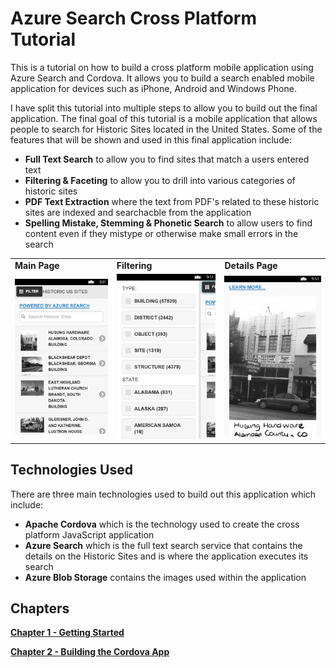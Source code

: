 # Azure Search Cross Platform Tutorial

This is a tutorial on how to build a cross platform mobile application using Azure Search and Cordova.  It allows you to build a search enabled mobile application for devices such as iPhone, Android and Windows Phone.

I have split this tutorial into multiple steps to allow you to build out the final application.  The final goal of this tutorial is a mobile application that allows people to search for Historic Sites located in the United States.  Some of the features that will be shown and used in this final application include:

* **Full Text Search** to allow you to find sites that match a users entered text
* **Filtering & Faceting** to allow you to drill into various categories of historic sites
* **PDF Text Extraction** where the text from PDF's related to these historic sites are indexed and searchacble from the application
* **Spelling Mistake, Stemming & Phonetic Search** to allow users to find content even if they mistype or otherwise make small errors in the search 

<table>
<tr><td><b>Main Page</b></td><td><b>Filtering</b></td><td><b>Details Page</b></td></tr>
<tr><td>
<img src="https://raw.githubusercontent.com/liamca/AzureSearchMobile/master/images/HistoricSites1.png" width="240" width="320">
</td><td>
<img src="https://raw.githubusercontent.com/liamca/AzureSearchMobile/master/images/HistoricSites2.png" width="240" width="320">
</td><td>
<img src="https://raw.githubusercontent.com/liamca/AzureSearchMobile/master/images/HistoricSites3.png" width="240" width="320">
</td></tr>
</table>


## Technologies Used

There are three main technologies used to build out this application which include:
* **Apache Cordova** which is the technology used to create the cross platform JavaScript application
* **Azure Search** which is the full text search service that contains the details on the Historic Sites and is where the application executes its search
* **Azure Blob Storage** contains the images used within the application

## Chapters
[**Chapter 1 - Getting Started**](https://github.com/liamca/AzureSearchMobile/tree/master/Chapter%201%20-%20Getting%20Started)

[**Chapter 2 - Building the Cordova App**](https://github.com/liamca/AzureSearchMobile/tree/master/Chapter%202%20-%20Create%20the%20Cordova%20App)
